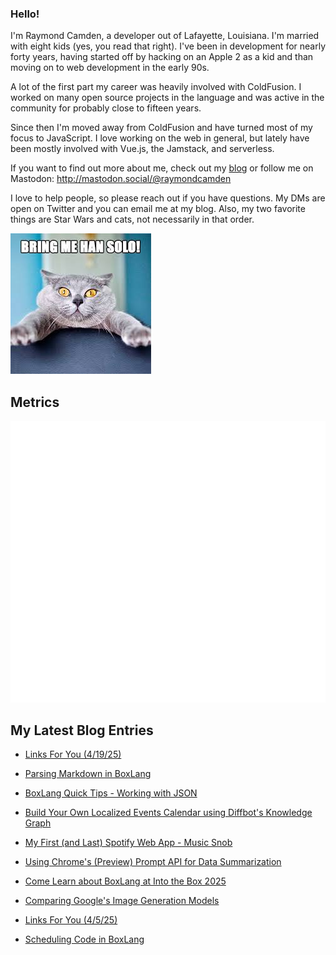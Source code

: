 ### Hello!

I'm Raymond Camden, a developer out of Lafayette, Louisiana. I'm married with eight kids (yes, you read that right). I've been in development for nearly forty years, having started off by hacking on an Apple 2 as a kid and than moving on to web development in the early 90s.

A lot of the first part my career was heavily involved with ColdFusion. I worked on many open source projects in the language and was active in the community for probably close to fifteen years. 

Since then I'm moved away from ColdFusion and have turned most of my focus to JavaScript. I love working on the web in general, but lately have been mostly involved with Vue.js, the Jamstack, and serverless. 

If you want to find out more about me, check out my [blog](https://www.raymondcamden.com) or follow me on Mastodon: <http://mastodon.social/@raymondcamden>

I love to help people, so please reach out if you have questions. My DMs are open on Twitter and you can email me at my blog. Also, my two favorite things are Star Wars and cats, not necessarily in that order.

![Star Wars cat](https://raw.githubusercontent.com/cfjedimaster/cfjedimaster/master/cat.jpg)

## Metrics

<picture>
  <img src="/github-metrics.svg" alt="Metrics">
</picture>

<!-- RSS -->
## My Latest Blog Entries

* [Links For You (4/19/25)](https://www.raymondcamden.com/2025/04/19/links-for-you-41925)

* [Parsing Markdown in BoxLang](https://www.raymondcamden.com/2025/04/18/parsing-markdown-in-boxlang)

* [BoxLang Quick Tips - Working with JSON](https://www.raymondcamden.com/2025/04/15/boxlang-quick-tips-working-with-json)

* [Build Your Own Localized Events Calendar using Diffbot's Knowledge Graph](https://www.raymondcamden.com/2025/04/14/build-your-own-localized-events-calendar-using-diffbots-knowledge-graph)

* [My First (and Last) Spotify Web App - Music Snob](https://www.raymondcamden.com/2025/04/11/my-first-and-last-spotify-web-app-music-snob)

* [Using Chrome's (Preview) Prompt API for Data Summarization](https://www.raymondcamden.com/2025/04/10/using-chromes-preview-prompt-api-for-data-summarization)

* [Come Learn about BoxLang at Into the Box 2025](https://www.raymondcamden.com/2025/04/09/come-learn-about-boxlang-at-into-the-box-2025)

* [Comparing Google's Image Generation Models](https://www.raymondcamden.com/2025/04/08/comparing-googles-image-generation-models)

* [Links For You (4/5/25)](https://www.raymondcamden.com/2025/04/04/links-for-you-4525)

* [Scheduling Code in BoxLang](https://www.raymondcamden.com/2025/04/04/scheduling-code-in-boxlang)

<!-- ENDRSS -->

